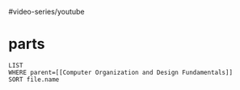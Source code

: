 #video-series/youtube

# parts

```dataview
LIST
WHERE parent=[[Computer Organization and Design Fundamentals]]
SORT file.name
```
